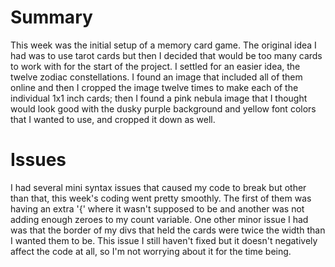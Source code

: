 # Summary

This week was the initial setup of a memory card game. The original idea I had was to use tarot cards but then I decided that would be too many cards to work with for the start of the project. I settled for an easier idea, the twelve zodiac constellations. I found an image that included all of them online and then I cropped the image twelve times to make each of the individual 1x1 inch cards; then I found a pink nebula image that I thought would look good with the dusky purple background and yellow font colors that I wanted to use, and cropped it down as well.

# Issues

I had several mini syntax issues that caused my code to break but other than that, this week's coding went pretty smoothly. The first of them was having an extra '{' where it wasn't supposed to be and another was not adding enough zeroes to my count variable. One other minor issue I had was that the border of my divs that held the cards were twice the width than I wanted them to be. This issue I still haven't fixed but it doesn't negatively affect the code at all, so I'm not worrying about it for the time being.
